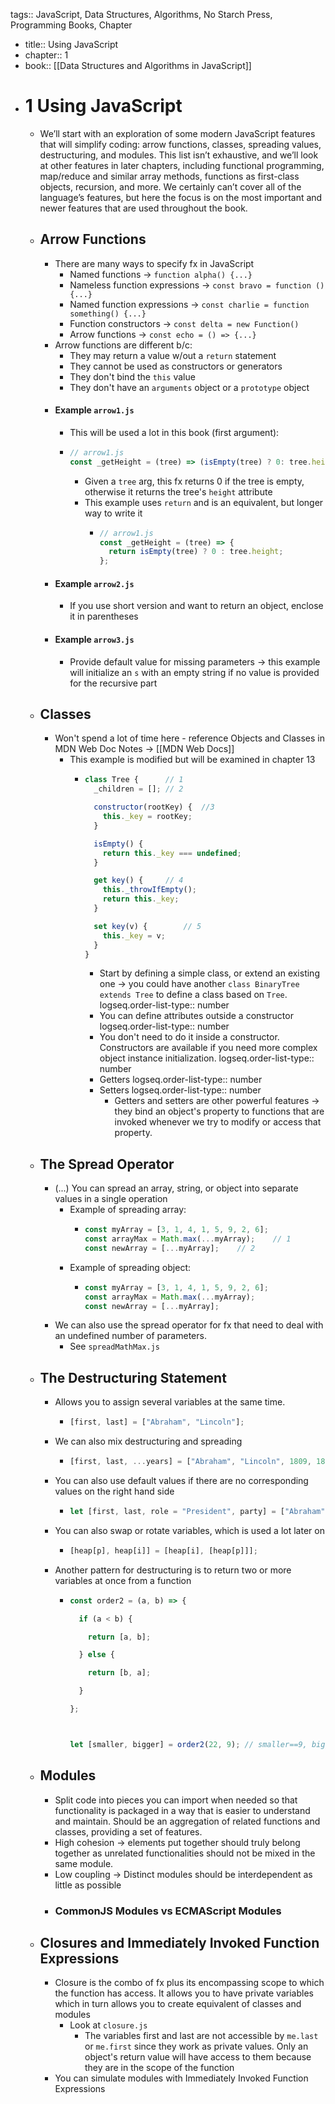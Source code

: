 tags:: JavaScript, Data Structures, Algorithms, No Starch Press, Programming Books, Chapter

- title:: Using JavaScript
- chapter:: 1
- book:: [[Data Structures and Algorithms in JavaScript]]
- # 1 Using JavaScript
	- We’ll start with an exploration of some modern JavaScript features that 
	  will simplify coding: arrow functions, classes, spreading values, 
	  destructuring, and modules. This list isn’t exhaustive, and we’ll look 
	  at other features in later chapters, including functional programming, 
	  map/reduce and similar array methods, functions as first-class objects, 
	  recursion, and more. We certainly can’t cover all of the language’s 
	  features, but here the focus is on the most important and newer features
	   that are used throughout the book.
	- ## Arrow Functions
		- There are many ways to specify fx in JavaScript
			- Named functions -> `function alpha() {...}`
			- Nameless function expressions -> `const bravo = function () {...}`
			- Named function expressions -> `const charlie = function something() {...}`
			- Function constructors -> `const delta = new Function()`
			- Arrow functions -> `const echo = () => {...}`
		- Arrow functions are different b/c:
			- They may return a value w/out a `return` statement
			- They cannot be used as constructors or generators
			- They don't bind the `this` value
			- They don't have an `arguments` object or a `prototype` object
		- #### Example `arrow1.js`
			- This will be used a lot in this book (first argument):
			- ```javascript
			  // arrow1.js
			  const _getHeight = (tree) => (isEmpty(tree) ? 0: tree.height);
			  ```
				- Given a `tree` arg, this fx returns 0 if the tree is empty, otherwise it returns the tree's `height` attribute
				- This example uses `return` and is an equivalent, but longer way to write it
					- ```javascript
					  // arrow1.js
					  const _getHeight = (tree) => {
					    return isEmpty(tree) ? 0 : tree.height;
					  };
					  ```
		- #### Example `arrow2.js`
			- If you use short version and want to return an object, enclose it in parentheses
		- #### Example `arrow3.js`
			- Provide default value for missing parameters -> this example will initialize an `s` with an empty string if no value is provided for the recursive part
	- ## Classes
		- Won't spend a lot of time here - reference Objects and Classes in MDN Web Doc Notes -> [[MDN Web Docs]]
			- This example is modified but will be examined in chapter 13
				- ```javascript
				  class Tree {		// 1
				    _children = [];	// 2
				  
				    constructor(rootKey) {	//3
				      this._key = rootKey;
				    }
				  
				    isEmpty() {
				      return this._key === undefined;
				    }
				  
				    get key() {		// 4
				      this._throwIfEmpty();
				      return this._key;
				    }
				  
				    set key(v) {		// 5
				      this._key = v;
				    }
				  }
				  ```
					- Start by defining a simple class, or extend an existing one -> you could have another `class BinaryTree extends Tree` to define a class based on `Tree`.
					  logseq.order-list-type:: number
					- You can define attributes outside a constructor
					  logseq.order-list-type:: number
					- You don't need to do it inside a constructor. Constructors are available if you need more complex object instance initialization.
					  logseq.order-list-type:: number
					- Getters
					  logseq.order-list-type:: number
					- Setters
					  logseq.order-list-type:: number
						- Getters and setters are other powerful features -> they bind an object's property to functions that are invoked whenever we try to modify or access that property.
	- ## The Spread Operator
		- (...) You can spread an array, string, or object into separate values in a single operation
			- Example of spreading array:
				- ```javascript
				  const myArray = [3, 1, 4, 1, 5, 9, 2, 6];
				  const arrayMax = Math.max(...myArray);	// 1
				  const newArray = [...myArray];	// 2
				  ```
			- Example of spreading object:
				- ```javascript
				  const myArray = [3, 1, 4, 1, 5, 9, 2, 6];
				  const arrayMax = Math.max(...myArray);
				  const newArray = [...myArray];
				  ```
		- We can also use the spread operator for fx that need to deal with an undefined number of parameters.
			- See `spreadMathMax.js`
	- ## The Destructuring Statement
		- Allows you to assign several variables at the same time.
			- ```javascript
			  [first, last] = ["Abraham", "Lincoln"];
			  ```
		- We can also mix destructuring and spreading
			- ```javascript
			  [first, last, ...years] = ["Abraham", "Lincoln", 1809, 1865];
			  ```
		- You can also use default values if there are no corresponding values on the right hand side
			- ```javascript
			  let [first, last, role = "President", party] = ["Abraham", "Lincoln"];
			  ```
		- You can also swap or rotate variables, which is used a lot later on
			- ```javascript
			  [heap[p], heap[i]] = [heap[i], [heap[p]]];
			  ```
		- Another pattern for destructuring is to return two or more variables at once from a function
			- ```javascript
			  const order2 = (a, b) => {
			  
			    if (a < b) {
			  
			      return [a, b];
			  
			    } else {
			  
			      return [b, a];
			  
			    }
			  
			  };
			  
			  
			  
			  let [smaller, bigger] = order2(22, 9); // smaller==9, bigger==22
			  ```
	- ## Modules
		- Split code into pieces you can import when needed so that functionality is packaged in a way that is easier to understand and maintain. Should be an aggregation of related functions and classes, providing a set of features.
		- High cohesion -> elements put together should truly belong together as unrelated functionalities should not be mixed in the same module.
		- Low coupling -> Distinct modules should be interdependent as little as possible
		- ### CommonJS Modules vs ECMAScript Modules
	- ## Closures and Immediately Invoked Function Expressions
		- Closure is the combo of fx plus its encompassing scope to which the function has access. It allows you to have private variables which in turn allows you to create equivalent of classes and modules
			- Look at `closure.js`
				- The variables first and last are not accessible by `me.last` or `me.first` since they work as private values. Only an object's return value will have access to them because they are in the scope of the function
		- You can simulate modules with Immediately Invoked Function Expressions